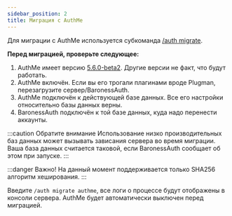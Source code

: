 ```yaml
---
sidebar_position: 2
title: Миграция с AuthMe
---
```


Для миграции с AuthMe используется субкоманда [/auth migrate](https://docs.baronessdev.ru/BaronessAuth/configuration/adminCommands/migrate).

**Перед миграцией, проверьте следующее:**

1. AuthMe имеет версию [5.6.0-beta2](https://github.com/AuthMe/AuthMeReloaded/releases/tag/5.6.0-beta2). Другие версии не факт, что будут работать.
2. AuthMe включён. Если вы его трогали плагинами вроде Plugman, перезагрузите сервер/BaronessAuth.
3. AuthMe подключён к действующей базе данных. Все его настройки относительно базы данных верны.
4. BaronessAuth подключён к той базе данных, куда надо перенести аккаунты.

:::caution Обратите внимание
Использование низко производительных баз данных может вызывать зависания сервера во время миграции.
Ваша база данных считается таковой, если BaronessAuth сообщает об этом при запуске.
:::

:::danger Важно!
На данный момент поддерживается только SHA256 алгоритм хеширования.
:::

Введите `/auth migrate authme`, все логи о процессе будут отображены в консоли сервера. AuthMe будет автоматически выключен перед миграцией.